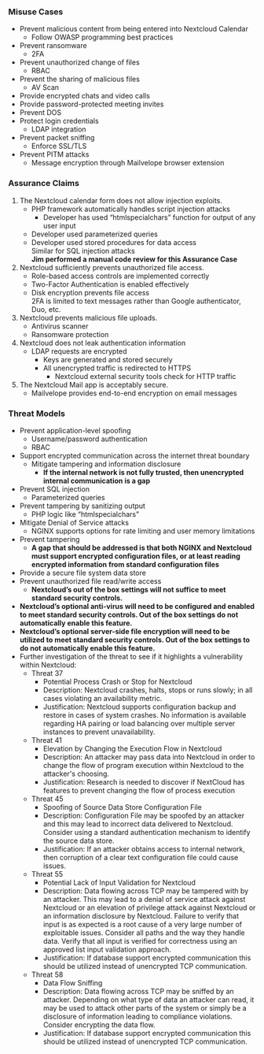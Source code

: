 ### Misuse Cases
- Prevent malicious content from being entered into Nextcloud Calendar
  - Follow OWASP programming best practices
- Prevent ransomware
  - 2FA
- Prevent unauthorized change of files
  - RBAC
- Prevent the sharing of malicious files
  - AV Scan
- Provide encrypted chats and video calls
- Provide password-protected meeting invites
- Prevent DOS
- Protect login credentials
  - LDAP integration
- Prevent packet sniffing
  - Enforce SSL/TLS
- Prevent PITM attacks
  - Message encryption through Mailvelope browser extension


### Assurance Claims
1. The Nextcloud calendar form does not allow injection exploits.
   - PHP framework automatically handles script injection attacks
     - Developer has used “htmlspecialchars” function for output of any user input
   - Developer used parameterized queries
   - Developer used stored procedures for data access  
Similar for SQL injection attacks  
**Jim performed a manual code review for this Assurance Case**
2. Nextcloud sufficiently prevents unauthorized file access.
   - Role-based access controls are implemented correctly
   - Two-Factor Authentication is enabled effectively
   - Disk encryption prevents file access  
2FA is limited to text messages rather than Google authenticator, Duo, etc.
3. Nextcloud prevents malicious file uploads.
   - Antivirus scanner
   - Ransomware protection
4. Nextcloud does not leak authentication information
   - LDAP requests are encrypted
     - Keys are generated and stored securely
     - All unencrypted traffic is redirected to HTTPS
       - Nextcloud external security tools check for HTTP traffic
5. The Nextcloud Mail app is acceptably secure.
   - Mailvelope provides end-to-end encryption on email messages
 

### Threat Models
- Prevent application-level spoofing
  - Username/password authentication
  - RBAC
- Support encrypted communication across the internet threat boundary
  - Mitigate tampering and information disclosure
    - **If the internal network is not fully trusted, then unencrypted internal communication is a gap**
- Prevent SQL injection
  - Parameterized queries
- Prevent tampering by sanitizing output
  - PHP logic like “htmlspecialchars”
- Mitigate Denial of Service attacks
  - NGINX supports options for rate limiting and user memory limitations
- Prevent tampering
  - **A gap that should be addressed is that both NGINX and Nextcloud must support encrypted configuration files, or at least reading encrypted information from standard configuration files**
- Provide a secure file system data store
- Prevent unauthorized file read/write access
  - **Nextcloud’s out of the box settings will not suffice to meet standard security controls.**
- **Nextcloud’s optional anti-virus will need to be configured and enabled to meet standard security controls. Out of the box settings do not automatically enable this feature.**
- **Nextcloud’s optional server-side file encryption will need to be utilized to meet standard security controls. Out of the box settings to do not automatically enable this feature.**
- Further investigation of the threat to see if it highlights a vulnerability within Nextcloud:
  - Threat 37
    - Potential Process Crash or Stop for Nextcloud
    - Description: Nextcloud crashes, halts, stops or runs slowly; in all cases violating an availability metric.
    - Justification: Nextcloud supports configuration backup and restore in cases of system crashes. No information is available regarding HA pairing or load balancing over multiple server instances to prevent unavailability.
  - Threat 41
    - Elevation by Changing the Execution Flow in Nextcloud
    - Description: An attacker may pass data into Nextcloud in order to change the flow of program execution within Nextcloud to the attacker's choosing.
    - Justification: Research is needed to discover if NextCloud has features to prevent changing the flow of process execution
  - Threat 45
    - Spoofing of Source Data Store Configuration File
    - Description: Configuration File may be spoofed by an attacker and this may lead to incorrect data delivered to Nextcloud. Consider using a standard authentication mechanism to identify the source data store.
    - Justification: If an attacker obtains access to internal network, then corruption of a clear text configuration file could cause issues.
  - Threat 55
    - Potential Lack of Input Validation for Nextcloud
    - Description: Data flowing across TCP may be tampered with by an attacker. This may lead to a denial of service attack against Nextcloud or an elevation of privilege attack against Nextcloud or an information disclosure by Nextcloud. Failure to verify that input is as expected is a root cause of a very large number of exploitable issues. Consider all paths and the way they handle data. Verify that all input is verified for correctness using an approved list input validation approach.
    - Justification: If database support encrypted communication this should be utilized instead of unencrypted TCP communication.
  - Threat 58
    - Data Flow Sniffing
    - Description: Data flowing across TCP may be sniffed by an attacker. Depending on what type of data an attacker can read, it may be used to attack other parts of the system or simply be a disclosure of information leading to compliance violations. Consider encrypting the data flow.
    - Justification: If database support encrypted communication this should be utilized instead of unencrypted TCP communication.
